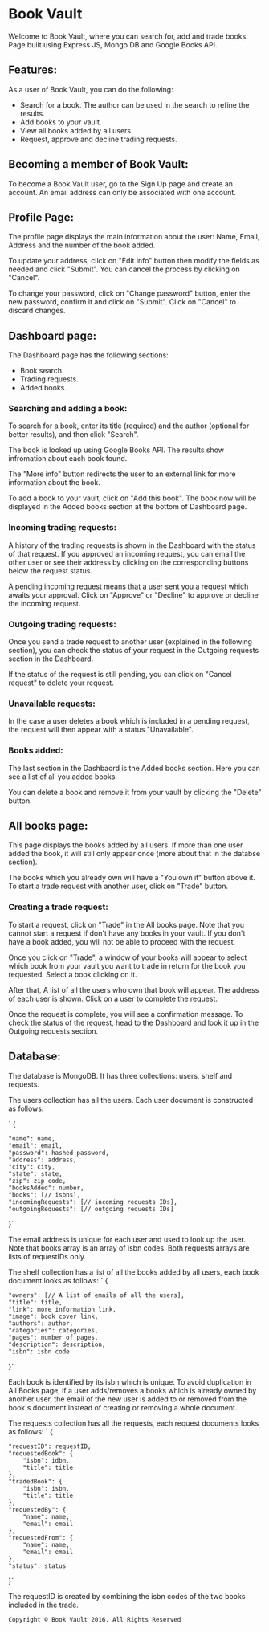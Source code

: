 Book Vault
==========

Welcome to Book Vault, where you can search for, add and trade books. Page built using Express JS, Mongo DB and Google Books API.

Features:
----------
As a user of Book Vault, you can do the following:

- Search for a book. The author can be used in the search to refine the results.
- Add books to your vault.
- View all books added by all users.
- Request, approve and decline trading requests.

Becoming a member of Book Vault:
----------
To become a Book Vault user, go to the Sign Up page and create an account. An email address can only be associated with one account.

Profile Page:
----------
The profile page displays the main information about the user: Name, Email, Address and the number of the book added.

To update your address, click on "Edit info" button then modify the fields as needed and click "Submit". You can cancel the process by clicking on "Cancel".

To change your password, click on "Change password" button, enter the new password, confirm it and click on "Submit". Click on "Cancel" to discard changes.

Dashboard page:
----------
The Dashboard page has the following sections:
- Book search.
- Trading requests.
- Added books.

### Searching and adding a book:
To search for a book, enter its title (required) and the author (optional for better results), and then click "Search".

The book is looked up using Google Books API. The results show infromation about each book found. 

The "More info" button redirects the user to an external link for more information about the book.

To add a book to your vault, click on "Add this book". The book now will be displayed in the Added books section at the bottom of Dashboard page.

### Incoming trading requests:
A history of the trading requests is shown in the Dashboard with the status of that request. If you approved an incoming request, you can email the other user or see their address by clicking on the corresponding buttons below the request status.

A pending incoming request means that a user sent you a request which awaits your approval. Click on "Approve" or "Decline" to approve or decline the incoming request.

### Outgoing trading requests:

Once you send a trade request to another user (explained in the following section), you can check the status of your request in the Outgoing requests section in the Dashboard.

If the status of the request is still pending, you can click on "Cancel request" to delete your request.

### Unavailable requests:
In the case a user deletes a book which is included in a pending request, the request will then appear with a status "Unavailable".

### Books added:

The last section in the Dashbaord is the Added books section. Here you can see a list of all you added books.

You can delete a book and remove it from your vault by clicking the "Delete" button. 

All books page:
--------------
This page displays the books added by all users. If more than one user added the book, it will still only appear once (more about that in the databse section).

The books which you already own will have a "You own it" button above it. To start a trade request with another user, click on "Trade" button.

### Creating a trade request:
To start a request, click on "Trade" in the All books page.
Note that you cannot start a request if don't have any books in your vault. If you don't have a book added, you will not be able to proceed with the request.

Once you click on "Trade", a window of your books will appear to select which book from your vault you want to trade in return for the book you requested. Select a book clicking on it.

After that, A list of all the users who own that book will appear. The address of each user is shown. Click on a user to complete the request.

Once the request is complete, you will see a confirmation message. To check the status of the request, head to the Dashboard and look it up in the Outgoing requests section.

Database:
------------

The database is MongoDB. It has three collections: users, shelf and requests.

The users collection has all the users. Each user document is constructed as follows:

`
{

    "name": name,
    "email": email,
    "password": hashed password,
    "address": address,
    "city": city,
    "state": state,
    "zip": zip code,
    "booksAdded": number,
    "books": [// isbns],
    "incomingRequests": [// incoming requests IDs],
    "outgoingRequests": [// outgoing requests IDs]
}`

The email address is unique for each user and used to look up the user.
Note that books array is an array of isbn codes.
Both requests arrays are lists of requestIDs only.

The shelf collection has a list of all the books added by all users, each book document looks as follows:
`
{

    "owners": [// A list of emails of all the users],
    "title": title,
    "link": more information link,
    "image": book cover link,
    "authors": author,
    "categories": categories,
    "pages": number of pages,
    "description": description,
    "isbn": isbn code
}`

Each book is identified by its isbn which is unique.
To avoid duplication in All Books page, if a user adds/removes a books which is already owned by another user, the email of the new user is added to or removed from the book's document instead of creating or removing a whole document.

The requests collection has all the requests, each request documents looks as follows:
`
{

    "requestID": requestID,
    "requestedBook": {
        "isbn": idbn,
        "title": title
    },
    "tradedBook": {
        "isbn": isbn,
        "title": title
    },
    "requestedBy": {
        "name": name,
        "email": email
    },
    "requestedFrom": {
        "name": name,
        "email": email
    },
    "status": status
}`

The requestID is created by combining the isbn codes of the two books included in the trade.

`Copyright © Book Vault 2016. All Rights Reserved`